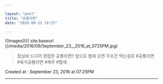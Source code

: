 ```yaml
---

layout: "post"  
title: "공룡라면"  
date: "2016-09-23 19:25"

---
```


![Images]({{ site.baseurl }}/media/2016/09/September_23__2016_at_0725PM.jpg)

> 점심에 드디어 영접한 공룡라면!! 앞으로 협재 오면 무조건 먹는걸로 #공룡라면 #육식공룡라면 #제주 #협재

Created at : September 23, 2016 at 07:25PM

---
